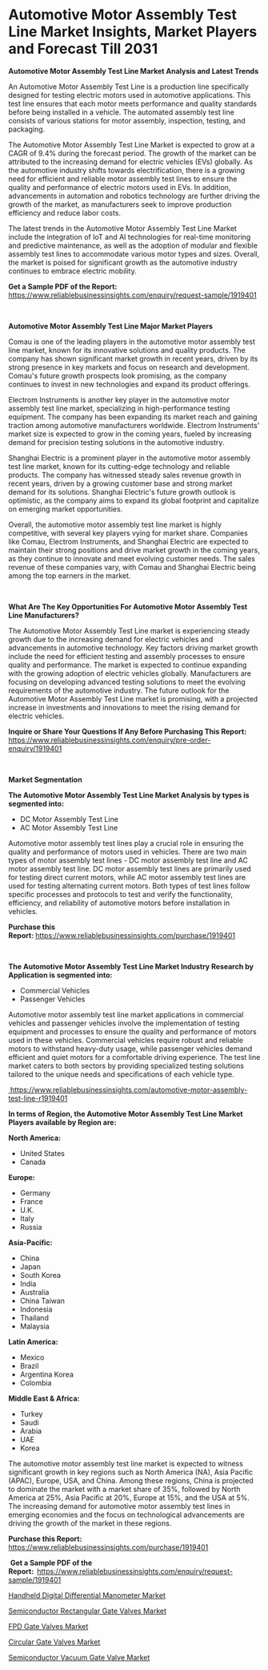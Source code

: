 <p><h1>Automotive Motor Assembly Test Line Market Insights, Market Players and Forecast Till 2031</h1></p><p><strong>Automotive Motor Assembly Test Line Market Analysis and Latest Trends</strong></p>
<p><p>An Automotive Motor Assembly Test Line is a production line specifically designed for testing electric motors used in automotive applications. This test line ensures that each motor meets performance and quality standards before being installed in a vehicle. The automated assembly test line consists of various stations for motor assembly, inspection, testing, and packaging.</p><p>The Automotive Motor Assembly Test Line Market is expected to grow at a CAGR of 9.4% during the forecast period. The growth of the market can be attributed to the increasing demand for electric vehicles (EVs) globally. As the automotive industry shifts towards electrification, there is a growing need for efficient and reliable motor assembly test lines to ensure the quality and performance of electric motors used in EVs. In addition, advancements in automation and robotics technology are further driving the growth of the market, as manufacturers seek to improve production efficiency and reduce labor costs.</p><p>The latest trends in the Automotive Motor Assembly Test Line Market include the integration of IoT and AI technologies for real-time monitoring and predictive maintenance, as well as the adoption of modular and flexible assembly test lines to accommodate various motor types and sizes. Overall, the market is poised for significant growth as the automotive industry continues to embrace electric mobility.</p></p>
<p><strong>Get a Sample PDF of the Report:&nbsp;</strong> <a href="https://www.reliablebusinessinsights.com/enquiry/request-sample/1919401">https://www.reliablebusinessinsights.com/enquiry/request-sample/1919401</a></p>
<p>&nbsp;</p>
<p><strong>Automotive Motor Assembly Test Line Major Market Players</strong></p>
<p><p>Comau is one of the leading players in the automotive motor assembly test line market, known for its innovative solutions and quality products. The company has shown significant market growth in recent years, driven by its strong presence in key markets and focus on research and development. Comau's future growth prospects look promising, as the company continues to invest in new technologies and expand its product offerings.</p><p>Electrom Instruments is another key player in the automotive motor assembly test line market, specializing in high-performance testing equipment. The company has been expanding its market reach and gaining traction among automotive manufacturers worldwide. Electrom Instruments' market size is expected to grow in the coming years, fueled by increasing demand for precision testing solutions in the automotive industry.</p><p>Shanghai Electric is a prominent player in the automotive motor assembly test line market, known for its cutting-edge technology and reliable products. The company has witnessed steady sales revenue growth in recent years, driven by a growing customer base and strong market demand for its solutions. Shanghai Electric's future growth outlook is optimistic, as the company aims to expand its global footprint and capitalize on emerging market opportunities.</p><p>Overall, the automotive motor assembly test line market is highly competitive, with several key players vying for market share. Companies like Comau, Electrom Instruments, and Shanghai Electric are expected to maintain their strong positions and drive market growth in the coming years, as they continue to innovate and meet evolving customer needs. The sales revenue of these companies vary, with Comau and Shanghai Electric being among the top earners in the market.</p></p>
<p>&nbsp;</p>
<p><strong>What Are The Key Opportunities For Automotive Motor Assembly Test Line Manufacturers?</strong></p>
<p><p>The Automotive Motor Assembly Test Line market is experiencing steady growth due to the increasing demand for electric vehicles and advancements in automotive technology. Key factors driving market growth include the need for efficient testing and assembly processes to ensure quality and performance. The market is expected to continue expanding with the growing adoption of electric vehicles globally. Manufacturers are focusing on developing advanced testing solutions to meet the evolving requirements of the automotive industry. The future outlook for the Automotive Motor Assembly Test Line market is promising, with a projected increase in investments and innovations to meet the rising demand for electric vehicles.</p></p>
<p><strong>Inquire or Share Your Questions If Any Before Purchasing This Report:</strong> <a href="https://www.reliablebusinessinsights.com/enquiry/pre-order-enquiry/1919401">https://www.reliablebusinessinsights.com/enquiry/pre-order-enquiry/1919401</a></p>
<p>&nbsp;</p>
<p><strong>Market Segmentation</strong></p>
<p><strong>The Automotive Motor Assembly Test Line Market Analysis by types is segmented into:</strong></p>
<p><ul><li>DC Motor Assembly Test Line</li><li>AC Motor Assembly Test Line</li></ul></p>
<p><p>Automotive motor assembly test lines play a crucial role in ensuring the quality and performance of motors used in vehicles. There are two main types of motor assembly test lines - DC motor assembly test line and AC motor assembly test line. DC motor assembly test lines are primarily used for testing direct current motors, while AC motor assembly test lines are used for testing alternating current motors. Both types of test lines follow specific processes and protocols to test and verify the functionality, efficiency, and reliability of automotive motors before installation in vehicles.</p></p>
<p><strong>Purchase this Report:&nbsp;</strong><a href="https://www.reliablebusinessinsights.com/purchase/1919401">https://www.reliablebusinessinsights.com/purchase/1919401</a></p>
<p>&nbsp;</p>
<p><strong>The Automotive Motor Assembly Test Line Market Industry Research by Application is segmented into:</strong></p>
<p><ul><li>Commercial Vehicles</li><li>Passenger Vehicles</li></ul></p>
<p><p>Automotive motor assembly test line market applications in commercial vehicles and passenger vehicles involve the implementation of testing equipment and processes to ensure the quality and performance of motors used in these vehicles. Commercial vehicles require robust and reliable motors to withstand heavy-duty usage, while passenger vehicles demand efficient and quiet motors for a comfortable driving experience. The test line market caters to both sectors by providing specialized testing solutions tailored to the unique needs and specifications of each vehicle type.</p></p>
<p><a href="https://www.reliablebusinessinsights.com/automotive-motor-assembly-test-line-r1919401">&nbsp;https://www.reliablebusinessinsights.com/automotive-motor-assembly-test-line-r1919401</a></p>
<p><strong>In terms of Region, the Automotive Motor Assembly Test Line Market Players available by Region are:</strong></p>
<p>
    <p> <strong> North America: </strong>
        <ul>
            <li>United States</li>
            <li>Canada</li>
        </ul>
        </p> 
    <p> <strong> Europe: </strong>
        <ul>
            <li>Germany</li>
            <li>France</li>
            <li>U.K.</li>
            <li>Italy</li>
            <li>Russia</li>
        </ul>
        </p> 
    <p> <strong> Asia-Pacific: </strong>
        <ul>
            <li>China</li>
            <li>Japan</li>
            <li>South Korea</li>
            <li>India</li>
            <li>Australia</li>
            <li>China Taiwan</li>
            <li>Indonesia</li>
            <li>Thailand</li>
            <li>Malaysia</li>
        </ul>
        </p> 
    <p> <strong> Latin America: </strong>
        <ul>
            <li>Mexico</li>
            <li>Brazil</li>
            <li>Argentina Korea</li>
            <li>Colombia</li>
        </ul>
        </p> 
    <p> <strong> Middle East & Africa: </strong>
        <ul>
            <li>Turkey</li>
            <li>Saudi</li>
            <li>Arabia</li>
            <li>UAE</li>
            <li>Korea</li>
        </ul>
    </p>
    </p>
<p><p>The automotive motor assembly test line market is expected to witness significant growth in key regions such as North America (NA), Asia Pacific (APAC), Europe, USA, and China. Among these regions, China is projected to dominate the market with a market share of 35%, followed by North America at 25%, Asia Pacific at 20%, Europe at 15%, and the USA at 5%. The increasing demand for automotive motor assembly test lines in emerging economies and the focus on technological advancements are driving the growth of the market in these regions.</p></p>
<p><strong>Purchase this Report: </strong><a href="https://www.reliablebusinessinsights.com/purchase/1919401">https://www.reliablebusinessinsights.com/purchase/1919401</a></p>
<p>&nbsp;<strong>Get a Sample PDF of the Report:&nbsp;&nbsp;</strong><a href="https://www.reliablebusinessinsights.com/enquiry/request-sample/1919401">https://www.reliablebusinessinsights.com/enquiry/request-sample/1919401</a></p>
<p><strong></strong></p>
<p><p><a href="https://github.com/FredaSauer/Market-Research-Report-List-1/blob/main/handheld-digital-differential-manometer-market.md">Handheld Digital Differential Manometer Market</a></p><p><a href="https://github.com/brendafegmorris532/Market-Research-Report-List-2/blob/main/semiconductor-rectangular-gate-valves-market.md">Semiconductor Rectangular Gate Valves Market</a></p><p><a href="https://github.com/kishanagarner91/Market-Research-Report-List-1/blob/main/fpd-gate-valves-market.md">FPD Gate Valves Market</a></p><p><a href="https://github.com/hrhzhypq19/Market-Research-Report-List-1/blob/main/circular-gate-valves-market.md">Circular Gate Valves Market</a></p><p><a href="https://github.com/LarryPearsongXXfvf/Market-Research-Report-List-1/blob/main/semiconductor-vacuum-gate-valve-market.md">Semiconductor Vacuum Gate Valve Market</a></p></p>
